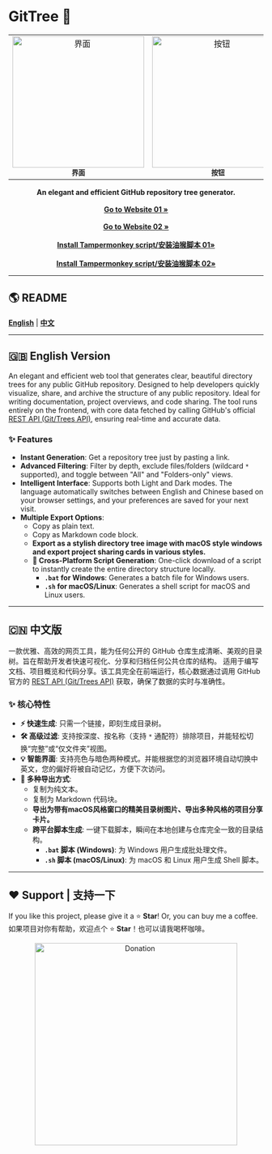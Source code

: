 
# GitTree 🌳

<table align="center">
  <tr>
    <td align="center">
        <img src="https://img.aihub.ren/i/2025/08/10/ls6j1s.png" width="260px" alt="界面">
      <br><sub><b>界面</b></sub>
    </td>
    <td align="center">
        <img src="https://img.aihub.ren/i/2025/08/01/k8h5tw.png" width="260px" alt="按钮">
      <br><sub><b>按钮</b></sub>
    </td>
    <td align="center">
        <img src="https://img.aihub.ren/i/2025/08/10/nk1sat.png" width="260px" alt="生成卡片">
      <br><sub><b>生成卡片</b></sub>
    </td>
  </tr>
</table>





<p align="center">
  <strong>An elegant and efficient GitHub repository tree generator.</strong>
  <br /><br />
  <a href="https://azad-sl.github.io/GitTree/" target="_blank"><strong>Go to Website 01 »</strong></a>
<br /><br /><a href="https://gittree.aihub.ren/" target="_blank"><strong>Go to Website 02 »</strong></a>  <br /><br />
  <a href="https://greasyfork.org/zh-CN/scripts/544254-github-repo-tree-generator" target="_blank"><strong>Install Tampermonkey script/安装油猴脚本 01»</strong></a><br /><br />
  <a href="https://openuserjs.org/scripts/Azad-sl/GitHub_Repo_Tree_Generator" target="_blank"><strong>Install Tampermonkey script/安装油猴脚本 02»</strong></a>
</p>

---


## 🌎 README 

[**English**](#-english-version) | [**中文**](#-中文版)

---

## 🇬🇧 English Version

An elegant and efficient web tool that generates clear, beautiful directory trees for any public GitHub repository. Designed to help developers quickly visualize, share, and archive the structure of any public repository. Ideal for writing documentation, project overviews, and code sharing. The tool runs entirely on the frontend, with core data fetched by calling GitHub's official [REST API (Git/Trees API)](https://docs.github.com/en/rest/git/trees?apiVersion=2022-11-28#get-a-tree), ensuring real-time and accurate data.

### ✨ Features

- **Instant Generation**: Get a repository tree just by pasting a link.
- **Advanced Filtering**: Filter by depth, exclude files/folders (wildcard `*` supported), and toggle between "All" and "Folders-only" views.
- **Intelligent Interface**: Supports both Light and Dark modes. The language automatically switches between English and Chinese based on your browser settings, and your preferences are saved for your next visit.
- **Multiple Export Options**:
  - Copy as plain text.
  - Copy as Markdown code block.
  - **Export as a stylish directory tree image with macOS style windows and export project sharing cards in various styles.**
  - **🚀 Cross-Platform Script Generation**: One-click download of a script to instantly create the entire directory structure locally.
    - **`.bat` for Windows**: Generates a batch file for Windows users.
    - **`.sh` for macOS/Linux**: Generates a shell script for macOS and Linux users.

---

## 🇨🇳 中文版

一款优雅、高效的网页工具，能为任何公开的 GitHub 仓库生成清晰、美观的目录树。旨在帮助开发者快速可视化、分享和归档任何公共仓库的结构。 适用于编写文档、项目概览和代码分享。该工具完全在前端运行，核心数据通过调用 GitHub 官方的 [REST API (Git/Trees API)](https://docs.github.com/en/rest/git/trees?apiVersion=2022-11-28#get-a-tree) 获取，确保了数据的实时与准确性。

### ✨ 核心特性

- **⚡️ 快速生成**: 只需一个链接，即刻生成目录树。
- **🛠️ 高级过滤**: 支持按深度、按名称（支持 `*` 通配符）排除项目，并能轻松切换“完整”或“仅文件夹”视图。
- **💡 智能界面**: 支持亮色与暗色两种模式。并能根据您的浏览器环境自动切换中英文，您的偏好将被自动记忆，方便下次访问。
- **🚀 多种导出方式**:
  - 复制为纯文本。
  - 复制为 Markdown 代码块。
  - **导出为带有macOS风格窗口的精美目录树图片、导出多种风格的项目分享卡片。**
  - **跨平台脚本生成**: 一键下载脚本，瞬间在本地创建与仓库完全一致的目录结构。
    - **`.bat` 脚本 (Windows)**: 为 Windows 用户生成批处理文件。
    - **`.sh` 脚本 (macOS/Linux)**: 为 macOS 和 Linux 用户生成 Shell 脚本。

---

## ❤️ Support | 支持一下

If you like this project, please give it a ⭐️ **Star**! Or, you can buy me a coffee.
如果项目对你有帮助，欢迎点个 ⭐️ **Star**！也可以请我喝杯咖啡。
<p align="center">  
<img src="https://github.com/user-attachments/assets/e9eecbdd-f266-467e-b615-71b67d8e8f17" alt="Donation" width="400" />
</p>
